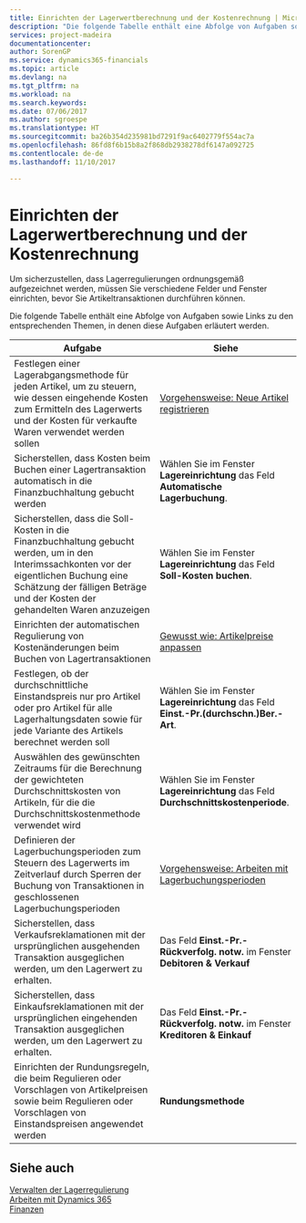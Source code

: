 ```yaml
---
title: Einrichten der Lagerwertberechnung und der Kostenrechnung | Microsoft Docs
description: "Die folgende Tabelle enthält eine Abfolge von Aufgaben sowie Links zu den entsprechenden Themen, in denen diese Aufgaben erläutert werden."
services: project-madeira
documentationcenter: 
author: SorenGP
ms.service: dynamics365-financials
ms.topic: article
ms.devlang: na
ms.tgt_pltfrm: na
ms.workload: na
ms.search.keywords: 
ms.date: 07/06/2017
ms.author: sgroespe
ms.translationtype: HT
ms.sourcegitcommit: ba26b354d235981bd7291f9ac6402779f554ac7a
ms.openlocfilehash: 86fd8f6b15b8a2f868db2938278df6147a092725
ms.contentlocale: de-de
ms.lasthandoff: 11/10/2017

---
```

# <a name="setting-up-inventory-valuation-and-costing"></a>Einrichten der Lagerwertberechnung und der Kostenrechnung
Um sicherzustellen, dass Lagerregulierungen ordnungsgemäß aufgezeichnet werden, müssen Sie verschiedene Felder und Fenster einrichten, bevor Sie Artikeltransaktionen durchführen können.

Die folgende Tabelle enthält eine Abfolge von Aufgaben sowie Links zu den entsprechenden Themen, in denen diese Aufgaben erläutert werden.

|**Aufgabe**|**Siehe**|  
|------------|-------------|  
|Festlegen einer Lagerabgangsmethode für jeden Artikel, um zu steuern, wie dessen eingehende Kosten zum Ermitteln des Lagerwerts und der Kosten für verkaufte Waren verwendet werden sollen|[Vorgehensweise: Neue Artikel registrieren](inventory-how-register-new-items.md)|  
|Sicherstellen, dass Kosten beim Buchen einer Lagertransaktion automatisch in die Finanzbuchhaltung gebucht werden|Wählen Sie im Fenster **Lagereinrichtung** das Feld **Automatische Lagerbuchung**.|  
|Sicherstellen, dass die Soll-Kosten in die Finanzbuchhaltung gebucht werden, um in den Interimssachkonten vor der eigentlichen Buchung eine Schätzung der fälligen Beträge und der Kosten der gehandelten Waren anzuzeigen|Wählen Sie im Fenster **Lagereinrichtung** das Feld **Soll-Kosten buchen**.|  
|Einrichten der automatischen Regulierung von Kostenänderungen beim Buchen von Lagertransaktionen|[Gewusst wie: Artikelpreise anpassen](inventory-how-adjust-item-costs.md)|  
|Festlegen, ob der durchschnittliche Einstandspreis nur pro Artikel oder pro Artikel für alle Lagerhaltungsdaten sowie für jede Variante des Artikels berechnet werden soll|Wählen Sie im Fenster **Lagereinrichtung** das Feld **Einst.-Pr.(durchschn.)Ber.-Art**.|  
|Auswählen des gewünschten Zeitraums für die Berechnung der gewichteten Durchschnittskosten von Artikeln, für die die Durchschnittskostenmethode verwendet wird|Wählen Sie im Fenster **Lagereinrichtung** das Feld **Durchschnittskostenperiode**.|  
|Definieren der Lagerbuchungsperioden zum Steuern des Lagerwerts im Zeitverlauf durch Sperren der Buchung von Transaktionen in geschlossenen Lagerbuchungsperioden|[Vorgehensweise: Arbeiten mit Lagerbuchungsperioden](finance-how-to-work-with-inventory-periods.md)|  
|Sicherstellen, dass Verkaufsreklamationen mit der ursprünglichen ausgehenden Transaktion ausgeglichen werden, um den Lagerwert zu erhalten.|Das Feld **Einst.-Pr.-Rückverfolg. notw.** im Fenster **Debitoren & Verkauf**|  
|Sicherstellen, dass Einkaufsreklamationen mit der ursprünglichen eingehenden Transaktion ausgeglichen werden, um den Lagerwert zu erhalten.|Das Feld **Einst.-Pr.-Rückverfolg. notw.** im Fenster **Kreditoren & Einkauf**|
|Einrichten der Rundungsregeln, die beim Regulieren oder Vorschlagen von Artikelpreisen sowie beim Regulieren oder Vorschlagen von Einstandspreisen angewendet werden|**Rundungsmethode**|  

## <a name="see-also"></a>Siehe auch  
[Verwalten der Lagerregulierung](finance-manage-inventory-costs.md)  
[Arbeiten mit Dynamics 365](ui-work-product.md)  
[Finanzen](finance.md)  

